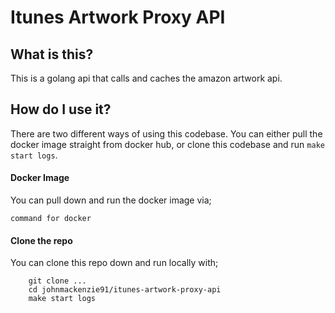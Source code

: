 # Itunes Artwork Proxy API

## What is this?
This is a golang api that calls and caches the amazon artwork api.

## How do I use it?
There are two different ways of using this codebase.
You can either pull the docker image straight from docker hub, or clone this codebase and run `make start logs`.

#### Docker Image
You can pull down and run the docker image via;
```shell script
command for docker
```

#### Clone the repo
You can clone this repo down and run locally with;

```shell script
    git clone ...
    cd johnmackenzie91/itunes-artwork-proxy-api
    make start logs
```